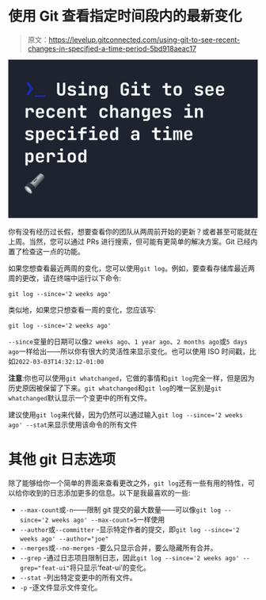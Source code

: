 # 使用 Git 查看指定时间段内的最新变化

> 原文：<https://levelup.gitconnected.com/using-git-to-see-recent-changes-in-specified-a-time-period-5bd918aeac17>

![](img/53cfc7495a3a6c14e432318c503c4cbe.png)

你有没有经历过长假，想要查看你的团队从两周前开始的更新？或者甚至可能就在上周。当然，您可以通过 PRs 进行搜索，但可能有更简单的解决方案。Git 已经内置了检查这一点的功能。

如果您想查看最近两周的变化，您可以使用`git log`。例如，要查看存储库最近两周的更改，请在终端中运行以下命令:

```
git log --since='2 weeks ago'
```

类似地，如果您只想查看一周的变化，您应该写:

```
git log --since='2 weeks ago'
```

`--since`变量的日期可以像`2 weeks ago`、`1 year ago`、`2 months ago`或`5 days ago`一样给出——所以你有很大的灵活性来显示变化。也可以使用 ISO 时间戳，比如`2022-03-03T14:32:12-01:00`

**注意**:你也可以使用`git whatchanged`，它做的事情和`git log`完全一样，但是因为历史原因被保留了下来。`git whatchanged`和`git log`的唯一区别是`git whatchanged`默认显示一个变更中的所有文件。

建议使用`git log`来代替，因为仍然可以通过输入`git log --since='2 weeks ago' --stat`来显示使用该命令的所有文件

# 其他 git 日志选项

除了能够给你一个简单的界面来查看更改之外，`git log`还有一些有用的特性，可以给你收到的日志添加更多的信息。以下是我最喜欢的一些:

*   `--max-count`或`-n`——限制 git 提交的最大数量——可以像`git log --since='2 weeks ago' --max-count=5`一样使用
*   `--author`或`--committer` -显示特定作者的提交，即`git log --since='2 weeks ago' --author="joe"`
*   `--merges`或`--no-merges` -要么只显示合并，要么隐藏所有合并。
*   `--grep` -通过日志项目限制日志，因此`git log --since='2 weeks ago' --grep="feat-ui"`将只显示‘feat-ui’的变化。
*   `--stat` -列出特定变更中的所有文件。
*   `-p` -逐文件显示文件变化。